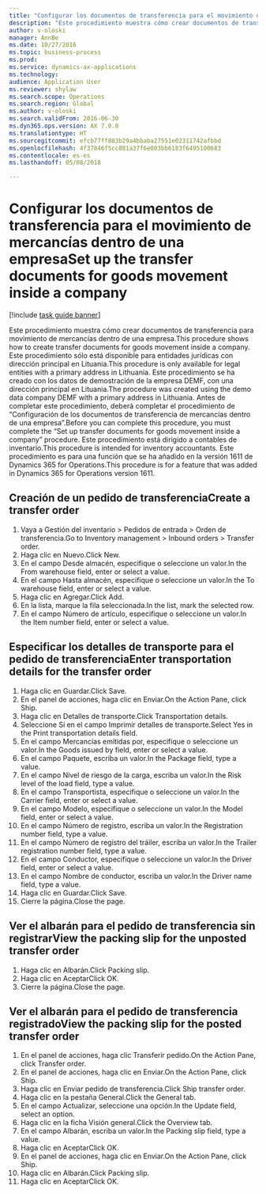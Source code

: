 ```yaml
--- 
title: "Configurar los documentos de transferencia para el movimiento de mercancías dentro de una empresa"
description: "Este procedimiento muestra cómo crear documentos de transferencia para movimiento de mercancías dentro de una empresa."
author: v-oloski
manager: AnnBe
ms.date: 10/27/2016
ms.topic: business-process
ms.prod: 
ms.service: dynamics-ax-applications
ms.technology: 
audience: Application User
ms.reviewer: shylaw
ms.search.scope: Operations
ms.search.region: Global
ms.author: v-oloski
ms.search.validFrom: 2016-06-30
ms.dyn365.ops.version: AX 7.0.0
ms.translationtype: HT
ms.sourcegitcommit: efcb77ff883b29a4bbaba27551e02311742afbbd
ms.openlocfilehash: 4f37846f5cc881a37f6e803bb6183f6495100683
ms.contentlocale: es-es
ms.lasthandoff: 05/08/2018

---
```

# <a name="set-up-the-transfer-documents-for-goods-movement-inside-a-company"></a><span data-ttu-id="552b0-103">Configurar los documentos de transferencia para el movimiento de mercancías dentro de una empresa</span><span class="sxs-lookup"><span data-stu-id="552b0-103">Set up the transfer documents for goods movement inside a company</span></span>

[!include [task guide banner](../../includes/task-guide-banner.md)]

<span data-ttu-id="552b0-104">Este procedimiento muestra cómo crear documentos de transferencia para movimiento de mercancías dentro de una empresa.</span><span class="sxs-lookup"><span data-stu-id="552b0-104">This procedure shows how to create transfer documents for goods movement inside a company.</span></span> <span data-ttu-id="552b0-105">Este procedimiento sólo está disponible para entidades jurídicas con dirección principal en Lituania.</span><span class="sxs-lookup"><span data-stu-id="552b0-105">This procedure is only available for legal entities with a primary address in Lithuania.</span></span> <span data-ttu-id="552b0-106">Este procedimiento se ha creado con los datos de demostración de la empresa DEMF, con una dirección principal en Lituania.</span><span class="sxs-lookup"><span data-stu-id="552b0-106">The procedure was created using the demo data company DEMF with a primary address in Lithuania.</span></span> <span data-ttu-id="552b0-107">Antes de completar este procedimiento, deberá completar el procedimiento de “Configuración de los documentos de transferencia de mercancías dentro de una empresa”.</span><span class="sxs-lookup"><span data-stu-id="552b0-107">Before you can complete this procedure, you must complete the “Set up transfer documents for goods movement inside a company” procedure.</span></span> <span data-ttu-id="552b0-108">Este procedimiento está dirigido a contables de inventario.</span><span class="sxs-lookup"><span data-stu-id="552b0-108">This procedure is intended for inventory accountants.</span></span> <span data-ttu-id="552b0-109">Este procedimiento es para una función que se ha añadido en la versión 1611 de Dynamics 365 for Operations.</span><span class="sxs-lookup"><span data-stu-id="552b0-109">This procedure is for a feature that was added in Dynamics 365 for Operations version 1611.</span></span>


## <a name="create-a-transfer-order"></a><span data-ttu-id="552b0-110">Creación de un pedido de transferencia</span><span class="sxs-lookup"><span data-stu-id="552b0-110">Create a transfer order</span></span>
1. <span data-ttu-id="552b0-111">Vaya a Gestión del inventario > Pedidos de entrada > Orden de transferencia.</span><span class="sxs-lookup"><span data-stu-id="552b0-111">Go to Inventory management > Inbound orders > Transfer order.</span></span>
2. <span data-ttu-id="552b0-112">Haga clic en Nuevo.</span><span class="sxs-lookup"><span data-stu-id="552b0-112">Click New.</span></span>
3. <span data-ttu-id="552b0-113">En el campo Desde almacén, especifique o seleccione un valor.</span><span class="sxs-lookup"><span data-stu-id="552b0-113">In the From warehouse field, enter or select a value.</span></span>
4. <span data-ttu-id="552b0-114">En el campo Hasta almacén, especifique o seleccione un valor.</span><span class="sxs-lookup"><span data-stu-id="552b0-114">In the To warehouse field, enter or select a value.</span></span>
5. <span data-ttu-id="552b0-115">Haga clic en Agregar.</span><span class="sxs-lookup"><span data-stu-id="552b0-115">Click Add.</span></span>
6. <span data-ttu-id="552b0-116">En la lista, marque la fila seleccionada.</span><span class="sxs-lookup"><span data-stu-id="552b0-116">In the list, mark the selected row.</span></span>
7. <span data-ttu-id="552b0-117">En el campo Número de artículo, especifique o seleccione un valor.</span><span class="sxs-lookup"><span data-stu-id="552b0-117">In the Item number field, enter or select a value.</span></span>

## <a name="enter-transportation-details-for-the-transfer-order"></a><span data-ttu-id="552b0-118">Especificar los detalles de transporte para el pedido de transferencia</span><span class="sxs-lookup"><span data-stu-id="552b0-118">Enter transportation details for the transfer order</span></span>
1. <span data-ttu-id="552b0-119">Haga clic en Guardar.</span><span class="sxs-lookup"><span data-stu-id="552b0-119">Click Save.</span></span>
2. <span data-ttu-id="552b0-120">En el panel de acciones, haga clic en Enviar.</span><span class="sxs-lookup"><span data-stu-id="552b0-120">On the Action Pane, click Ship.</span></span>
3. <span data-ttu-id="552b0-121">Haga clic en Detalles de transporte.</span><span class="sxs-lookup"><span data-stu-id="552b0-121">Click Transportation details.</span></span>
4. <span data-ttu-id="552b0-122">Seleccione Sí en el campo Imprimir detalles de transporte.</span><span class="sxs-lookup"><span data-stu-id="552b0-122">Select Yes in the Print transportation details field.</span></span>
5. <span data-ttu-id="552b0-123">En el campo Mercancías emitidas por, especifique o seleccione un valor.</span><span class="sxs-lookup"><span data-stu-id="552b0-123">In the Goods issued by field, enter or select a value.</span></span>
6. <span data-ttu-id="552b0-124">En el campo Paquete, escriba un valor.</span><span class="sxs-lookup"><span data-stu-id="552b0-124">In the Package field, type a value.</span></span>
7. <span data-ttu-id="552b0-125">En el campo Nivel de riesgo de la carga, escriba un valor.</span><span class="sxs-lookup"><span data-stu-id="552b0-125">In the Risk level of the load field, type a value.</span></span>
8. <span data-ttu-id="552b0-126">En el campo Transportista, especifique o seleccione un valor.</span><span class="sxs-lookup"><span data-stu-id="552b0-126">In the Carrier field, enter or select a value.</span></span>
9. <span data-ttu-id="552b0-127">En el campo Modelo, especifique o seleccione un valor.</span><span class="sxs-lookup"><span data-stu-id="552b0-127">In the Model field, enter or select a value.</span></span>
10. <span data-ttu-id="552b0-128">En el campo Número de registro, escriba un valor.</span><span class="sxs-lookup"><span data-stu-id="552b0-128">In the Registration number field, type a value.</span></span>
11. <span data-ttu-id="552b0-129">En el campo Número de registro del tráiler, escriba un valor.</span><span class="sxs-lookup"><span data-stu-id="552b0-129">In the Trailer registration number field, type a value.</span></span>
12. <span data-ttu-id="552b0-130">En el campo Conductor, especifique o seleccione un valor.</span><span class="sxs-lookup"><span data-stu-id="552b0-130">In the Driver field, enter or select a value.</span></span>
13. <span data-ttu-id="552b0-131">En el campo Nombre de conductor, escriba un valor.</span><span class="sxs-lookup"><span data-stu-id="552b0-131">In the Driver name field, type a value.</span></span>
14. <span data-ttu-id="552b0-132">Haga clic en Guardar.</span><span class="sxs-lookup"><span data-stu-id="552b0-132">Click Save.</span></span>
15. <span data-ttu-id="552b0-133">Cierre la página.</span><span class="sxs-lookup"><span data-stu-id="552b0-133">Close the page.</span></span>

## <a name="view-the-packing-slip-for-the-unposted-transfer-order"></a><span data-ttu-id="552b0-134">Ver el albarán para el pedido de transferencia sin registrar</span><span class="sxs-lookup"><span data-stu-id="552b0-134">View the packing slip for the unposted transfer order</span></span>
1. <span data-ttu-id="552b0-135">Haga clic en Albarán.</span><span class="sxs-lookup"><span data-stu-id="552b0-135">Click Packing slip.</span></span>
2. <span data-ttu-id="552b0-136">Haga clic en Aceptar</span><span class="sxs-lookup"><span data-stu-id="552b0-136">Click OK.</span></span>
3. <span data-ttu-id="552b0-137">Cierre la página.</span><span class="sxs-lookup"><span data-stu-id="552b0-137">Close the page.</span></span>

## <a name="view-the-packing-slip-for-the-posted-transfer-order"></a><span data-ttu-id="552b0-138">Ver el albarán para el pedido de transferencia registrado</span><span class="sxs-lookup"><span data-stu-id="552b0-138">View the packing slip for the posted transfer order</span></span>
1. <span data-ttu-id="552b0-139">En el panel de acciones, haga clic Transferir pedido.</span><span class="sxs-lookup"><span data-stu-id="552b0-139">On the Action Pane, click Transfer order.</span></span>
2. <span data-ttu-id="552b0-140">En el panel de acciones, haga clic en Enviar.</span><span class="sxs-lookup"><span data-stu-id="552b0-140">On the Action Pane, click Ship.</span></span>
3. <span data-ttu-id="552b0-141">Haga clic en Enviar pedido de transferencia.</span><span class="sxs-lookup"><span data-stu-id="552b0-141">Click Ship transfer order.</span></span>
4. <span data-ttu-id="552b0-142">Haga clic en la pestaña General.</span><span class="sxs-lookup"><span data-stu-id="552b0-142">Click the General tab.</span></span>
5. <span data-ttu-id="552b0-143">En el campo Actualizar, seleccione una opción.</span><span class="sxs-lookup"><span data-stu-id="552b0-143">In the Update field, select an option.</span></span>
6. <span data-ttu-id="552b0-144">Haga clic en la ficha Visión general.</span><span class="sxs-lookup"><span data-stu-id="552b0-144">Click the Overview tab.</span></span>
7. <span data-ttu-id="552b0-145">En el campo Albarán, escriba un valor.</span><span class="sxs-lookup"><span data-stu-id="552b0-145">In the Packing slip field, type a value.</span></span>
8. <span data-ttu-id="552b0-146">Haga clic en Aceptar</span><span class="sxs-lookup"><span data-stu-id="552b0-146">Click OK.</span></span>
9. <span data-ttu-id="552b0-147">En el panel de acciones, haga clic en Enviar.</span><span class="sxs-lookup"><span data-stu-id="552b0-147">On the Action Pane, click Ship.</span></span>
10. <span data-ttu-id="552b0-148">Haga clic en Albarán.</span><span class="sxs-lookup"><span data-stu-id="552b0-148">Click Packing slip.</span></span>
11. <span data-ttu-id="552b0-149">Haga clic en Aceptar</span><span class="sxs-lookup"><span data-stu-id="552b0-149">Click OK.</span></span>


